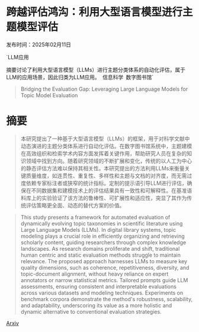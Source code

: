 # 跨越评估鸿沟：利用大型语言模型进行主题模型评估

发布时间：2025年02月11日

`LLM应用

摘要讨论了利用大型语言模型（LLMs）进行主题分类体系的自动化评估，属于LLM的应用场景，因此归类为LLM应用。` `信息科学` `数字图书馆`

> Bridging the Evaluation Gap: Leveraging Large Language Models for Topic Model Evaluation

# 摘要

> 本研究提出了一种基于大型语言模型（LLMs）的框架，用于对科学文献中动态演进的主题分类体系进行自动化评估。在数字图书馆系统中，主题建模在高效组织和检索学术内容方面发挥着关键作用，帮助研究人员在复杂的知识领域中找到方向。随着研究领域的不断扩展和变化，传统的以人工为中心的静态评估方法难以保持其相关性。本研究提出的方法利用LLMs来衡量关键质量维度，如连贯性、重复性、多样性和主题与文档的对齐度，而无需过度依赖专家标注者或狭窄的统计指标。定制的提示语引导LLM进行评估，确保在不同数据集和建模技术上的评估结果具有一致性和可解释性。在基准语料库上的实验验证了该方法的鲁棒性、可扩展性和适应性，突显了其作为传统评估策略更全面、动态的替代方案的价值。

> This study presents a framework for automated evaluation of dynamically evolving topic taxonomies in scientific literature using Large Language Models (LLMs). In digital library systems, topic modeling plays a crucial role in efficiently organizing and retrieving scholarly content, guiding researchers through complex knowledge landscapes. As research domains proliferate and shift, traditional human centric and static evaluation methods struggle to maintain relevance. The proposed approach harnesses LLMs to measure key quality dimensions, such as coherence, repetitiveness, diversity, and topic-document alignment, without heavy reliance on expert annotators or narrow statistical metrics. Tailored prompts guide LLM assessments, ensuring consistent and interpretable evaluations across various datasets and modeling techniques. Experiments on benchmark corpora demonstrate the method's robustness, scalability, and adaptability, underscoring its value as a more holistic and dynamic alternative to conventional evaluation strategies.

[Arxiv](https://arxiv.org/abs/2502.07352)